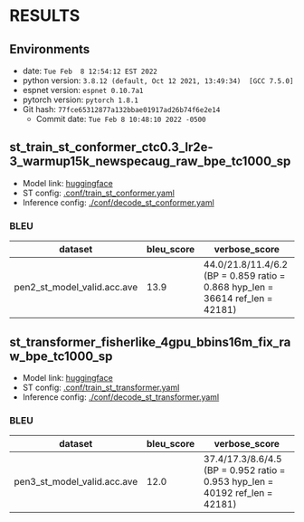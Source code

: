 <!-- Generated by scripts/utils/show_st_results.sh -->
# RESULTS
## Environments
- date: `Tue Feb  8 12:54:12 EST 2022`
- python version: `3.8.12 (default, Oct 12 2021, 13:49:34)  [GCC 7.5.0]`
- espnet version: `espnet 0.10.7a1`
- pytorch version: `pytorch 1.8.1`
- Git hash: `77fce65312877a132bbae01917ad26b74f6e2e14`
  - Commit date: `Tue Feb 8 10:48:10 2022 -0500`

## st_train_st_conformer_ctc0.3_lr2e-3_warmup15k_newspecaug_raw_bpe_tc1000_sp
  - Model link: [huggingface](https://huggingface.co/espnet/brianyan918_iwslt22_dialect_train_st_conformer_ctc0.3_lr2e-3_warmup15k_newspecaug)
  - ST config: [.conf/train_st_conformer.yaml](.conf/train_st_conformer.yaml)
  - Inference config: [./conf/decode_st_conformer.yaml](./conf/decode_st_conformer.yaml)
### BLEU

|dataset|bleu_score|verbose_score|
|---|---|---|
pen2_st_model_valid.acc.ave|13.9|44.0/21.8/11.4/6.2 (BP = 0.859 ratio = 0.868 hyp_len = 36614 ref_len = 42181)

## st_transformer_fisherlike_4gpu_bbins16m_fix_raw_bpe_tc1000_sp
  - Model link: [huggingface](https://huggingface.co/espnet/brianyan918_iwslt22_dialect_st_transformer_fisherlike_4gpu_bbins16m_fix)
  - ST config: [.conf/train_st_transformer.yaml](.conf/train_st_transformer.yaml)
  - Inference config: [./conf/decode_st_transformer.yaml](./conf/decode_st_transformer.yaml)
### BLEU

|dataset|bleu_score|verbose_score|
|---|---|---|
pen3_st_model_valid.acc.ave|12.0|37.4/17.3/8.6/4.5 (BP = 0.952 ratio = 0.953 hyp_len = 40192 ref_len = 42181)
